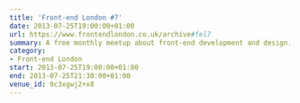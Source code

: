 ```yaml
---
title: 'Front-end London #7'
date: 2013-07-25T19:00:00+01:00
url: https://www.frontendlondon.co.uk/archive#fel7
summary: A free monthly meetup about front-end development and design.
category:
- Front-end London
start: 2013-07-25T19:00:00+01:00
end: 2013-07-25T21:30:00+01:00
venue_id: 9c3xgwj2+x8
---
```

